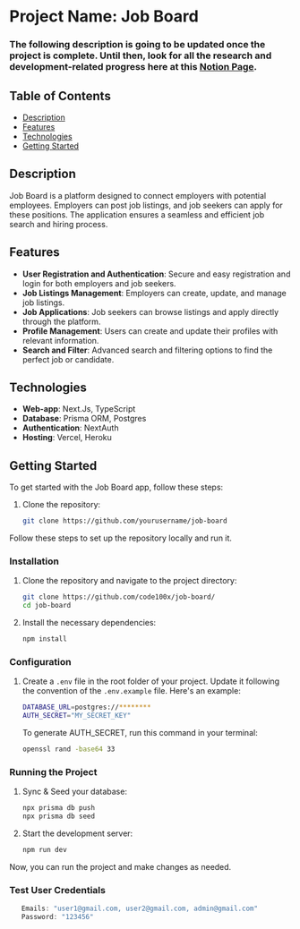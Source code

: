 # Project Name: Job Board

### The following description is going to be updated once the project is complete. Until then, look for all the research and development-related progress here at this [Notion Page](https://example.notion.site).

## Table of Contents

- [Description](#description)
- [Features](#features)
- [Technologies](#technologies)
- [Getting Started](#getting-started)


## Description

Job Board is a platform designed to connect employers with potential employees. Employers can post job listings, and job seekers can apply for these positions. The application ensures a seamless and efficient job search and hiring process.

## Features

- **User Registration and Authentication**: Secure and easy registration and login for both employers and job seekers.
- **Job Listings Management**: Employers can create, update, and manage job listings.
- **Job Applications**: Job seekers can browse listings and apply directly through the platform.
- **Profile Management**: Users can create and update their profiles with relevant information.
- **Search and Filter**: Advanced search and filtering options to find the perfect job or candidate.

## Technologies

- **Web-app**: Next.Js, TypeScript
- **Database**: Prisma ORM, Postgres
- **Authentication**: NextAuth
- **Hosting**: Vercel, Heroku

## Getting Started

To get started with the Job Board app, follow these steps:

1. Clone the repository:
   ```sh
   git clone https://github.com/yourusername/job-board


Follow these steps to set up the repository locally and run it.

### Installation

1. Clone the repository and navigate to the project directory:

   ```bash
   git clone https://github.com/code100x/job-board/
   cd job-board
   ```

2. Install the necessary dependencies:
   ```bash
   npm install
   ```

### Configuration

1. Create a `.env` file in the root folder of your project. Update it following the convention of the `.env.example` file. Here's an example:

   ```bash
   DATABASE_URL=postgres://********
   AUTH_SECRET="MY_SECRET_KEY"
   ```

   To generate AUTH_SECRET, run this command in your terminal:

   ```bash
   openssl rand -base64 33
   ```

### Running the Project

1. Sync & Seed your database:

    ```bash
    npx prisma db push
    npx prisma db seed
    ```

2. Start the development server:

    ```bash
    npm run dev
    ```

Now, you can run the project and make changes as needed.

### Test User Credentials

   ```js
      Emails: "user1@gmail.com, user2@gmail.com, admin@gmail.com"
      Password: "123456" 
   ```

